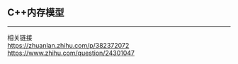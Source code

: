 ## C++内存模型
****
相关链接  
https://zhuanlan.zhihu.com/p/382372072  
https://www.zhihu.com/question/24301047